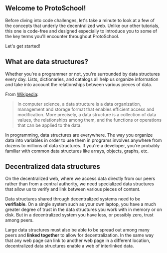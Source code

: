 ## Welcome to ProtoSchool!

Before diving into code challenges, let's take a minute to look at a few of the
concepts that underly the decentralized web. Unlike our other tutorials, this one is
code-free and designed especially to introduce you to some of the key terms you'll
encounter throughout ProtoSchool.

Let's get started!


## What are data structures?

Whether you're a programmer or not, you're surrounded by data structures every day. Lists, dictionaries, and catalogs all help us organize information and take into account the relationships between various pieces of data.

From [Wikipedia](https://en.wikipedia.org/wiki/Data_structure):

> In computer science, a data structure is a data organization, management and storage format that enables efficient access and modification. More precisely, a data structure is a collection of data values, the relationships among them, and the functions or operations that can be applied to the data.

In programming, data structures are everywhere. The way you organize data into variables in order to use them in programs involves anywhere from dozens to millions of data structures. If you're a developer, you're probably familiar with common data structures like arrays, objects, graphs, etc.

## Decentralized data structures

On the decentralized web, where we access data directly from our peers rather than
from a central authority, we need specialized data structures that allow us to verify
and link between various pieces of content.

Data structures shared through decentralized systems need to be **verifiable**. On a single system such as your own laptop, you have a much greater degree of trust in the data structures you work with in memory
or on disk. But in a decentralized system you have less, or possibly zero, trust among peers.

Large data structures must also be able to be spread out among many peers and **linked together** to allow for decentralization. In the same way that any web page can link to another web page
in a different location, decentralized data structures enable a web of interlinked data.
